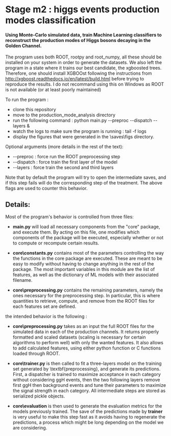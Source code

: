 # Stage m2 : higgs events production modes classification



#### Using Monte-Carlo simulated data, train Machine Learning classifiers to reconstruct the production modes of Higgs bosons decaying in the Golden Channel.



The program uses both ROOT, rootpy and root_numpy, all these should be installed on your system in order to generate the datasets.
We also left the program in a state where it trains our best candidate, the xgboosted trees. Therefore, one should install XGBOOst following the instructions from http://xgboost.readthedocs.io/en/latest/build.html before trying to reproduce the results.
I do not recommand using this on Windows as ROOT is not available (or at least poorly maintained)

To run the program :
- clone this repository
- move to the production_mode_analysis directory
- run the following command : python main.py --preproc --dispatch --layers &
- watch the logs to make sure the program is running : tail -f logs
- display the figures that were generated in the \saves\figs directory.

Optional arguments (more details in the rest of the text):
- --preproc : force run the ROOT preprocessing step
- --dispatch : force train the first layer of the model
- --layers : force train the second and third layers

Note that by default the program will try to open the intermediate saves, and if this step fails will do the corresponding step of the treatment. The above flags are used to counter this behavior.


## Details:

Most of the program's behavior is controlled from three files: 

- __main.py__ will load all necessary components from the "core" package, and execute them. By acting on this file, one modifies which components of the package will be executed, especially whether or not to compute or recompute certain results. 

- __core\constants.py__ contains most of the parameters controlling the way the functions in the core package are executed. These are meant to be easy to modify without having to change anything in the rest of the package. The most important variables in this module are the list of features, as well as the dictionary of ML models with their associated filename.

- __core\preprocessing.py__ contains the remaining parameters, namely the ones necessary for the preprocessing step. In particular, this is where quantities to retrieve, compute, and remove from the ROOT files for each features set are defined.


the intended behavior is the following :

- __core\preprocessing.py__ takes as an input the full ROOT files for the simulated data in each of the production channels. It returns properly formatted and scaled datasets (scaling is necessary for certain algorithms to perform well) with only the wanted features. It also allows to add calculated features, using either python function or C functions loaded through ROOT.

- __core\trainer.py__ is then called to fit a three-layers model on the training set generated by \textbf{preprocessing}, and generate its predictions. First, a dispatcher is trained to maximize acceptance in each category without considering ggH events, then the two following layers remove first ggH then background events and tune their parameters to maximize the signal strength in each category. All intermediate steps are stored as serialized pickle objects.

- __core\evaluation__ is then used to generate the evaluation metrics for the models previously trained. The save of the predictions made by __trainer__ is very useful to make this step fast as it avoids having to regenerate the predictions, a process which might be long depending on the model we are considering.

